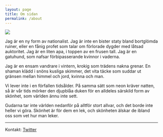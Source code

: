 ```yaml
---
layout: page
title: Om sidan
permalink: /about
---
```

![](/assets/Monke.jpg)

Jag är en ny form av nationalist. Jag är inte en bister staty bland bortglömda ruiner, eller en fånig profet som talar om förlorade dygder med låtsad auktoritet. Jag är en liten apa, i toppen av en frusen tall. Jag är en gatuhund, som nafsar förbipasserande kvinnor i vaderna.

Jag är en ensam vandrare i vintern, krokig som trädens nakna grenar. En shaman klädd i snöns kusliga skimmer, det vita täcke som suddar ut gränsen mellan himmel och jord, kvinna och man.

Vi lever inte i en förfallen tidsålder. På samma sätt som neon kräver natten, så är vår tids mörker den djupblåa duken för en alldeles särskild form av skönhet, som världen ännu inte sett. 

Gudarna tar inte världen nedanför på alltför stort allvar, och det borde inte heller vi göra. Skönhet är för dem en lek, och skönheten älskar de ibland oss som vet hur man leker.

---

Kontakt: [Twitter](https://twitter.com/HenrikJonasson3)
